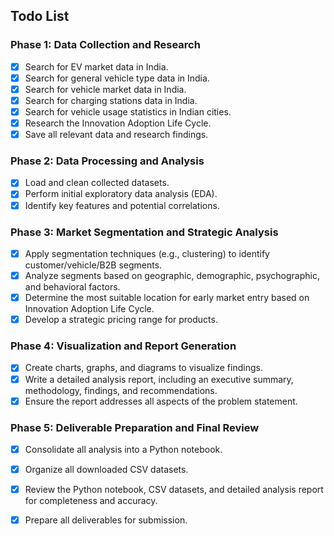 ## Todo List

### Phase 1: Data Collection and Research
- [x] Search for EV market data in India.
- [x] Search for general vehicle type data in India.
- [x] Search for vehicle market data in India.
- [x] Search for charging stations data in India.
- [x] Search for vehicle usage statistics in Indian cities.
- [x] Research the Innovation Adoption Life Cycle.
- [x] Save all relevant data and research findings.

### Phase 2: Data Processing and Analysis
- [x] Load and clean collected datasets.
- [x] Perform initial exploratory data analysis (EDA).
- [x] Identify key features and potential correlations.

### Phase 3: Market Segmentation and Strategic Analysis
- [x] Apply segmentation techniques (e.g., clustering) to identify customer/vehicle/B2B segments.
- [x] Analyze segments based on geographic, demographic, psychographic, and behavioral factors.
- [x] Determine the most suitable location for early market entry based on Innovation Adoption Life Cycle.
- [x] Develop a strategic pricing range for products.

### Phase 4: Visualization and Report Generation
- [x] Create charts, graphs, and diagrams to visualize findings.
- [x] Write a detailed analysis report, including an executive summary, methodology, findings, and recommendations.
- [x] Ensure the report addresses all aspects of the problem statement.

### Phase 5: Deliverable Preparation and Final Review
- [x] Consolidate all analysis into a Python notebook.
- [x] Organize all downloaded CSV datasets.
- [x] Review the Python notebook, CSV datasets, and detailed analysis report for completeness and accuracy.
- [x] Prepare all deliverables for submission.

